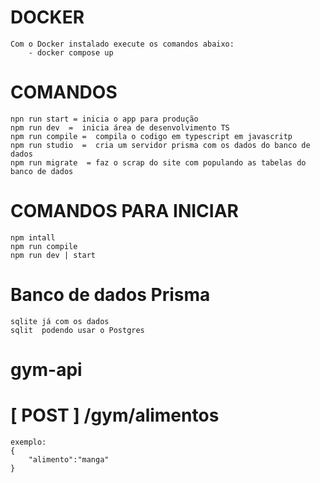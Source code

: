 # DOCKER

    Com o Docker instalado execute os comandos abaixo:
        - docker compose up

# COMANDOS

    npn run start = inicia o app para produção
    npm run dev  =  inicia área de desenvolvimento TS
    npm run compile =  compila o codigo em typescript em javascritp
    npm run studio  =  cria um servidor prisma com os dados do banco de dados
    npm run migrate  = faz o scrap do site com populando as tabelas do banco de dados

# COMANDOS PARA INICIAR

    npm intall
    npm run compile
    npm run dev | start

# Banco de dados Prisma

    sqlite já com os dados
    sqlit  podendo usar o Postgres

# gym-api

<!-- ROTAS -->

# [ POST ] /gym/alimentos

    exemplo:
    {
        "alimento":"manga"
    }
